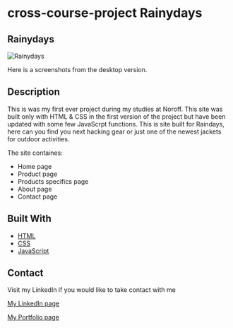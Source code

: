 # cross-course-project Rainydays

## Rainydays 

![Rainydays](https://user-images.githubusercontent.com/44141432/173125795-5f8d3d1f-c710-4621-823d-d68200d1bac9.jpg)

Here is a screenshots from the desktop version.

## Description

This is was my first ever project during my studies at Noroff. This site was built only with HTML & CSS in the first version of the project but have been
updated with some few JavaScrpt functions. This is site built for Raindays, here can you find you next hacking gear or just one of the newest jackets for
outdoor activities. 

The site containes:
- Home page
- Product page
- Products specifics page
- About page
- Contact page

## Built With

- [HTML](https://html.com/)
- [CSS](https://www.w3.org/)
- [JavaScript](http://vanilla-js.com/)


## Contact

Visit my LinkedIn if you would like to take contact with me

[My LinkedIn page](https://www.linkedin.com/in/linus-%C3%A5kerberg-4126891b1/)

[My Portfolio page](https://magical-piroshki-3a7d3f.netlify.app/)

